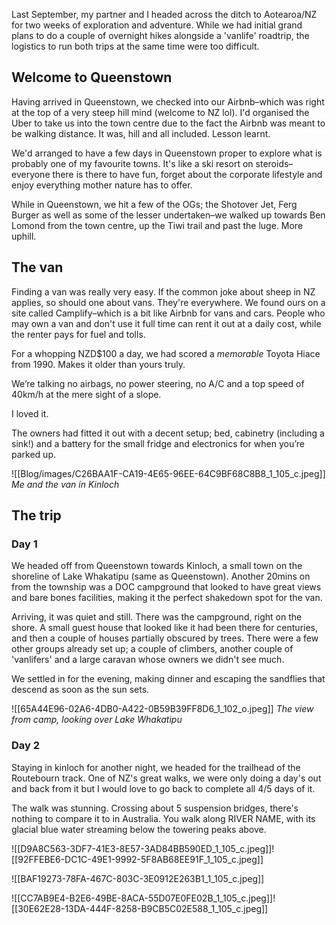 Last September, my partner and I headed across the ditch to Aotearoa/NZ for two weeks of exploration and adventure. While we had initial grand plans to do a couple of overnight hikes alongside a 'vanlife' roadtrip, the logistics to run both trips at the same time were too difficult.

## Welcome to Queenstown

Having arrived in Queenstown, we checked into our Airbnb–which was right at the top of a very steep hill mind (welcome to NZ lol). I'd organised the Uber to take us into the town centre due to the fact the Airbnb was meant to be walking distance. It was, hill and all included. Lesson learnt.

We'd arranged to have a few days in Queenstown proper to explore what is probably one of my favourite towns. It's like a ski resort on steroids–everyone there is there to have fun, forget about the corporate lifestyle and enjoy everything mother nature has to offer.

While in Queenstown, we hit a few of the OGs; the Shotover Jet, Ferg Burger as well as some of the lesser undertaken–we walked up towards Ben Lomond from the town centre, up the Tiwi trail and past the luge. More uphill.

## The van

Finding a van was really very easy. If the common joke about sheep in NZ applies, so should one about vans. They're everywhere. We found ours on a site called Camplify–which is a bit like Airbnb for vans and cars. People who may own a van and don't use it full time can rent it out at a daily cost, while the renter pays for fuel and tolls.

For a whopping NZD$100 a day, we had scored a _memorable_ Toyota Hiace from 1990. Makes it older than yours truly. 

We’re talking no airbags, no power steering, no A/C and a top speed of 40km/h at the mere sight of a slope. 

I loved it. 

The owners had fitted it out with a decent setup; bed, cabinetry (including a sink!) and a battery for the small fridge and electronics for when you’re parked up. 

![[Blog/images/C26BAA1F-CA19-4E65-96EE-64C9BF68C8B8_1_105_c.jpeg]]
*Me and the van in Kinloch*
## The trip

### Day 1

We headed off from Queenstown towards Kinloch, a small town on the shoreline of Lake Whakatipu (same as Queenstown). Another 20mins on from the township was a DOC campground that looked to have great views and bare bones facilities, making it the perfect shakedown spot for the van.

Arriving, it was quiet and still. There was the campground, right on the shore. A small guest house that looked like it had been there for centuries, and then a couple of houses partially obscured by trees. There were a few other groups already set up; a couple of climbers, another couple of 'vanlifers' and a large caravan whose owners we didn't see much. 

We settled in for the evening, making dinner and escaping the sandflies that descend as soon as the sun sets.

![[65A44E96-02A6-4DB0-A422-0B59B39FF8D6_1_102_o.jpeg]]
*The view from camp, looking over Lake Whakatipu*

### Day 2

Staying in kinloch for another night, we headed for the trailhead of the Routebourn track. One of NZ's great walks, we were only doing a day's out and back from it but I would love to go back to complete all 4/5 days of it.

The walk was stunning. Crossing about 5 suspension bridges, there's nothing to compare it to in Australia. You walk along RIVER NAME, with its glacial blue water streaming below the towering peaks above.

![[D9A8C563-3DF7-41E3-8E57-3AD84BB590ED_1_105_c.jpeg]]![[92FFEBE6-DC1C-49E1-9992-5F8AB68EE91F_1_105_c.jpeg]]

![[BAF19273-78FA-467C-803C-3E0912E263B1_1_105_c.jpeg]]


![[CC7AB9E4-B2E6-49BE-8ACA-55D07E0FE02B_1_105_c.jpeg]]![[30E62E28-13DA-444F-8258-B9CB5C02E588_1_105_c.jpeg]]